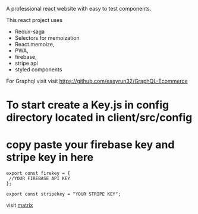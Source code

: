 A professional react website with easy to test components. 

This react project uses
* Redux-saga
* Selectors for memoization
* React.memoize,
* PWA,
* firebase,
* stripe api
* styled components

For Graphql visit
visit https://github.com/easyrun32/GraphQL-Ecommerce 
         
# To start create a Key.js in config directory located in client/src/config

# copy paste your firebase key and stripe key in here

```
export const firekey = {
 //YOUR FIREBASE API KEY
};

export const stripekey = "YOUR STRIPE KEY";
```
visit [matrix](https://matrixx-live.herokuapp.com/)







